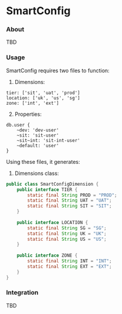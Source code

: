 # SmartConfig

### About

TBD

### Usage

SmartConfig requires two files to function:

1. Dimensions:

```
tier: ['sit', 'uat', 'prod']
location: ['uk', 'us', 'sg']
zone: ['int', 'ext']
```

2. Properties:

```
db.user {
    ~dev: 'dev-user'
    ~sit: 'sit-user'
    ~sit~int: 'sit-int-user'
    ~default: 'user'
}
```

Using these files, it generates:

1. Dimensions class:

```java
public class SmartConfigDimension {
    public interface TIER {
        static final String PROD = "PROD";
        static final String UAT = "UAT";
        static final String SIT = "SIT";
    }
    
    public interface LOCATION {
        static final String SG = "SG";
        static final String UK = "UK";
        static final String US = "US";
    }
    
    public interface ZONE {
        static final String INT = "INT";
        static final String EXT = "EXT";
    }
}
```

### Integration

TBD
